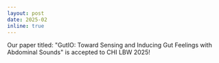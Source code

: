 ```yaml
---
layout: post
date: 2025-02
inline: true
---
```


Our paper titled: "GutIO: Toward Sensing and Inducing Gut Feelings with Abdominal Sounds" is accepted to CHI LBW 2025!